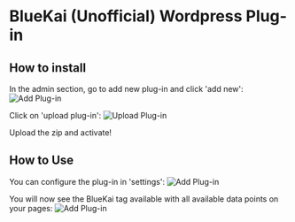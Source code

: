 
# BlueKai (Unofficial) Wordpress Plug-in

## How to install ##
In the admin section, go to add new plug-in and click 'add new':
![Add Plug-in](https://www.evernote.com/shard/s142/sh/22b550cd-f654-4090-9da4-86b4df403b00/72dcafcdf6a4a776/res/d65ad0cf-3651-44e9-92bb-80c38e47a70a/skitch.png?resizeSmall&width=832)

Click on 'upload plug-in':
![Upload Plug-in](https://www.evernote.com/shard/s142/sh/38bea760-9dad-4000-9455-74063f63c80b/f0cccb2b2b2fd3f4/res/44b88601-0053-4f51-b89b-c41682f89b69/skitch.png?resizeSmall&width=832)

Upload the zip and activate!

## How to Use ##
You can configure the plug-in in 'settings':
![Add Plug-in](https://www.evernote.com/shard/s142/sh/6998bd35-2bbc-4e6e-8d5d-69faf74899f2/ab8b9c127941f4a6/res/d4abdf73-3bf1-449d-afc6-07c0de12ef0b/skitch.png?resizeSmall&width=832)

You will now see the BlueKai tag available with all available data points on your pages:
![Add Plug-in](https://www.evernote.com/shard/s142/sh/b26cd036-b286-4354-99f6-5ec77f94df66/1cc36fdbd202a6e4/res/5340518b-37e4-47f2-ad8b-8fc9f165d9e1/skitch.png?resizeSmall&width=832)


